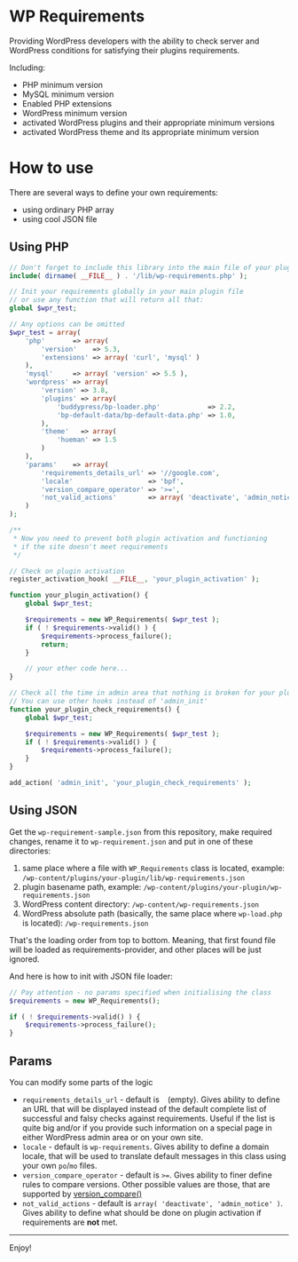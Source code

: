 # WP Requirements

Providing WordPress developers with the ability to check server and WordPress conditions for satisfying their plugins requirements.

Including:
* PHP minimum version
* MySQL minimum version
* Enabled PHP extensions
* WordPress minimum version
* activated WordPress plugins and their appropriate minimum versions
* activated WordPress theme and its appropriate minimum version

# How to use

There are several ways to define your own requirements:

* using ordinary PHP array
* using cool JSON file

## Using PHP

```php
// Don't forget to include this library into the main file of your plugin
include( dirname( __FILE__ ) . '/lib/wp-requirements.php' );

// Init your requirements globally in your main plugin file
// or use any function that will return all that:
global $wpr_test;

// Any options can be omitted
$wpr_test = array(
	'php'       => array(
		'version'    => 5.3,
		'extensions' => array( 'curl', 'mysql' )
	),
	'mysql'     => array( 'version' => 5.5 ),
	'wordpress' => array(
		'version' => 3.8,
		'plugins' => array(
			'buddypress/bp-loader.php'            => 2.2,
			'bp-default-data/bp-default-data.php' => 1.0,
		),
		'theme'   => array(
			'hueman' => 1.5
		)
	),
	'params'    => array(
		'requirements_details_url' => '//google.com',
		'locale'                   => 'bpf',
		'version_compare_operator' => '>=',
		'not_valid_actions'        => array( 'deactivate', 'admin_notice' )
	)
);

/**
 * Now you need to prevent both plugin activation and functioning
 * if the site doesn't meet requirements
 */

// Check on plugin activation
register_activation_hook( __FILE__, 'your_plugin_activation' );

function your_plugin_activation() {
	global $wpr_test;

	$requirements = new WP_Requirements( $wpr_test );
	if ( ! $requirements->valid() ) {
		$requirements->process_failure();
		return;
	}

	// your other code here...
}

// Check all the time in admin area that nothing is broken for your plugin
// You can use other hooks instead of 'admin_init'
function your_plugin_check_requirements() {
	global $wpr_test;

	$requirements = new WP_Requirements( $wpr_test );
	if ( ! $requirements->valid() ) {
		$requirements->process_failure();
	}
}

add_action( 'admin_init', 'your_plugin_check_requirements' );
```

## Using JSON

Get the `wp-requirement-sample.json` from this repository, make required changes, rename it to `wp-requirement.json` and put in one of these directories:

1. same place where a file with `WP_Requirements` class is located, example: `/wp-content/plugins/your-plugin/lib/wp-requirements.json`
2. plugin basename path, example: `/wp-content/plugins/your-plugin/wp-requirements.json`
3. WordPress content directory: `/wp-content/wp-requirements.json`
4. WordPress absolute path (basically, the same place where `wp-load.php` is located): `/wp-requirements.json`

That's the loading order from top to bottom. Meaning, that first found file will be loaded as requirements-provider, and other places will be just ignored.

And here is how to init with JSON file loader:

```php
// Pay attention - no params specified when initialising the class
$requirements = new WP_Requirements();

if ( ! $requirements->valid() ) {
	$requirements->process_failure();
}
```

## Params

You can modify some parts of the logic

* `requirements_details_url` - default is ` ` (empty). Gives ability to define an URL that will be displayed instead of the default complete list of successful and falsy checks against requirements. Useful if the list is quite big and/or if you provide such information on a special page in either WordPress admin area or on your own site.
* `locale` - default is `wp-requirements`. Gives ability to define a domain locale, that will be used to translate default messages in this class using your own `po`/`mo` files.
* `version_compare_operator` - default is `>=`. Gives ability to finer define rules to compare versions. Other possible values are those, that are supported by [version_compare()](http://php.net/manual/en/function.version-compare.php)
* `not_valid_actions` - default is `array( 'deactivate', 'admin_notice' )`. Gives ability to define what should be done on plugin activation if requirements are **not** met.


---

Enjoy!
